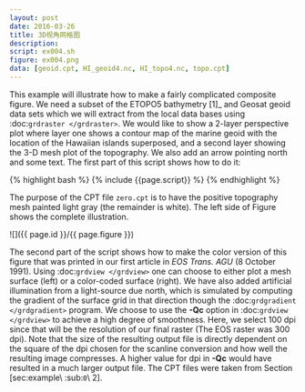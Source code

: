 ```yaml
---
layout: post
date: 2016-03-26
title: 3D视角网格图
description:
script: ex004.sh
figure: ex004.png
data: [geoid.cpt, HI_geoid4.nc, HI_topo4.nc, topo.cpt]
---
```



This example will illustrate how to make a fairly complicated composite
figure. We need a subset of the ETOPO5 bathymetry [1]_ and Geosat geoid
data sets which we will extract from the local data bases using
:doc:`grdraster </grdraster>`. We would like to show a
2-layer perspective plot where layer one shows a contour map of the
marine geoid with the location of the Hawaiian islands superposed, and a
second layer showing the 3-D mesh plot of the topography. We also add an
arrow pointing north and some text. The first part of this script shows
how to do it:


{% highlight bash %}
{% include {{page.script}} %}
{% endhighlight %}

The purpose of the CPT file ``zero.cpt`` is to have the positive topography
mesh painted light gray (the remainder is white). The left side of
Figure shows the complete illustration.

![]({{ page.id }}/{{ page.figure }})


The second part of the script shows how to make the color version of
this figure that was printed in our first article in *EOS Trans. AGU* (8
October 1991). Using :doc:`grdview </grdview>` one can
choose to either plot a mesh surface (left) or a color-coded surface
(right). We have also added artificial illumination from a light-source
due north, which is simulated by computing the gradient of the surface
grid in that direction though the
:doc:`grdgradient </grdgradient>` program. We choose to
use the **-Qc** option in :doc:`grdview </grdview>` to
achieve a high degree of smoothness. Here, we select 100 dpi since that
will be the resolution of our final raster (The EOS raster was 300 dpi).
Note that the size of the resulting output file is directly dependent on
the square of the dpi chosen for the scanline conversion and how well
the resulting image compresses. A higher value for dpi in **-Qc** would
have resulted in a much larger output file. The CPT files were taken
from Section [sec:example\ :sub:`0`\ 2].
